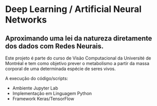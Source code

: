 # Deep Learning / Artificial Neural Networks
 ## Aproximando uma lei da natureza diretamente dos dados com Redes Neurais.


Este projeto é parte do curso de Visão Computacional da Université de Montréal e tem como objetivo prever o metabolismo a partir da massa corporal de uma determinada espécie de seres vivos.

A execução do código/scripts:

* Ambiente Jupyter Lab
* Implementação em Linguagem Python
* Framework Keras/TensorFlow
